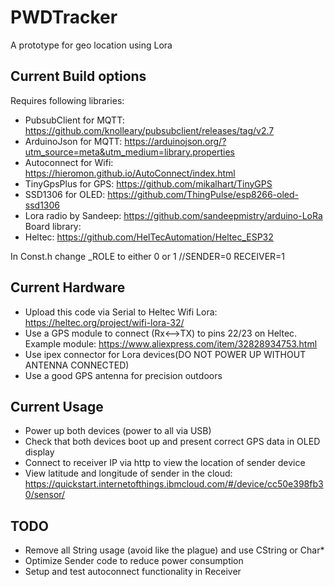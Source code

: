 # PWDTracker
A prototype for geo location using Lora

## Current Build options

Requires following libraries:
 - PubsubClient for MQTT: https://github.com/knolleary/pubsubclient/releases/tag/v2.7
 - ArduinoJson for MQTT: https://arduinojson.org/?utm_source=meta&utm_medium=library.properties
 - Autoconnect for Wifi: https://hieromon.github.io/AutoConnect/index.html
 - TinyGpsPlus for GPS: https://github.com/mikalhart/TinyGPS
 - SSD1306 for OLED: https://github.com/ThingPulse/esp8266-oled-ssd1306
 - Lora radio by Sandeep: https://github.com/sandeepmistry/arduino-LoRa
Board library:
 - Heltec: https://github.com/HelTecAutomation/Heltec_ESP32

In Const.h change _ROLE to either 0 or 1 //SENDER=0 RECEIVER=1

## Current Hardware
- Upload this code via Serial to Heltec Wifi Lora: https://heltec.org/project/wifi-lora-32/
- Use a GPS module to connect (Rx<-->TX) to pins 22/23 on Heltec. Example module: https://www.aliexpress.com/item/32828934753.html
- Use ipex connector for Lora devices(DO NOT POWER UP WITHOUT ANTENNA CONNECTED)
- Use a good GPS antenna for precision outdoors


## Current Usage
 - Power up both devices (power to all via USB)
 - Check that both devices boot up and present correct GPS data in OLED display
 - Connect to receiver IP via http to view the location of sender device
 - View latitude and longitude of sender in the cloud: https://quickstart.internetofthings.ibmcloud.com/#/device/cc50e398fb30/sensor/

## TODO
 - Remove all String usage (avoid like the plague) and use CString or Char*
 - Optimize Sender code to reduce power consumption
 - Setup and test autoconnect functionality in Receiver
